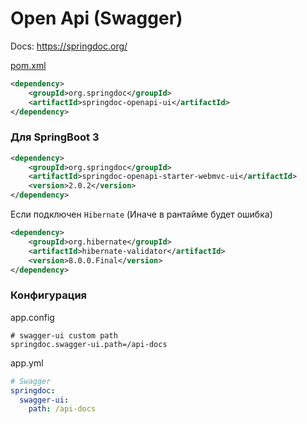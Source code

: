 # Open Api (Swagger)
Docs: https://springdoc.org/

[pom.xml](..%2F..%2F..%2Fspring%2Fpom.xml)
```xml
<dependency>
    <groupId>org.springdoc</groupId>
    <artifactId>springdoc-openapi-ui</artifactId>
</dependency>
```
### Для SpringBoot 3
```xml
<dependency>
    <groupId>org.springdoc</groupId>
    <artifactId>springdoc-openapi-starter-webmvc-ui</artifactId>
    <version>2.0.2</version>
</dependency>
```
Если подключен `Hibernate` (Иначе в рантайме будет ошибка)
```xml
<dependency>
    <groupId>org.hibernate</groupId>
    <artifactId>hibernate-validator</artifactId>
    <version>8.0.0.Final</version>
</dependency>
```

### Конфигурация
app.config
```lombok.config
# swagger-ui custom path
springdoc.swagger-ui.path=/api-docs

```
app.yml
```yaml
# Swagger
springdoc:
  swagger-ui:
    path: /api-docs
```